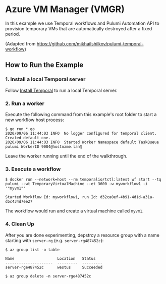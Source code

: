 # Azure VM Manager (VMGR)

In this example we use Temporal workflows and Pulumi Automation API to provision temporary VMs that are automatically destroyed after a fixed period.

(Adapted from https://github.com/mikhailshilkov/pulumi-temporal-workflow)

## How to Run the Example

### 1. Install a local Temporal server

Follow [Install Temporal](https://docs.temporal.io/kb/all-the-ways-to-run-a-cluster) to run a local Temporal server.

### 2. Run a worker

Execute the following command from this example's root folder to start a new workflow host process:

```
$ go run *.go
2020/09/06 11:44:03 INFO  No logger configured for temporal client. Created default one.
2020/09/06 11:44:03 INFO  Started Worker Namespace default TaskQueue pulumi WorkerID 9084@hostname.lan@
```

Leave the worker running until the end of the walkthrough.

### 3. Execute a workflow

```
$ docker run --network=host --rm temporalio/tctl:latest wf start --tq pulumi --wt TemporaryVirtualMachine --et 3600 -w myworkflow1 -i '"myvm1"'

Started Workflow Id: myworkflow1, run Id: d32ca0ef-4b91-4d1d-a31a-d5c434d7ee27
```

The workflow would run and create a virtual machine called `myvm1`.

### 4. Clean Up

After you are done experimenting, depstroy a resource group with a name starting with `server-rg` (e.g. `server-rg487452c`):

```
$ az group list -o table

Name                   Location   Status
---------------------  ---------  ---------
server-rge487452c      westus     Succeeded

$ az group delete -n server-rge487452c
```
